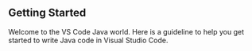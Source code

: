 ## Getting Started
Welcome to the VS Code Java world. Here is a guideline to help you get started to write Java code in Visual Studio Code.






